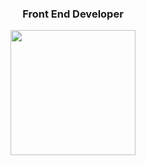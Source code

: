 <div align="center"><h3>Front End Developer</h3></div>
<div align="center"><img src="https://c.tenor.com/G69XvhZj1wMAAAAi/code-encoding.gif" height="200"/></div>

